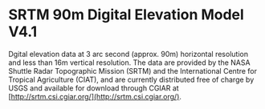 # SRTM 90m Digital Elevation Model V4.1
Dgital elevation data at 3 arc second (approx. 90m) horizontal resolution and less than 16m vertical resolution.  The data are provided by the NASA Shuttle Radar Topographic Mission (SRTM) and the International Centre for Tropical Agriculture (CIAT), and are currently distributed free of charge by USGS and available for download through CGIAR at [http://srtm.csi.cgiar.org/](http://srtm.csi.cgiar.org/).
